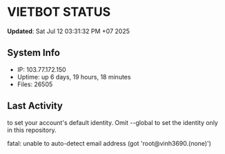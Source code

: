 # VIETBOT STATUS
**Updated**: Sat Jul 12 03:31:32 PM +07 2025

## System Info
- IP: 103.77.172.150
- Uptime: up 6 days, 19 hours, 18 minutes
- Files: 26505

## Last Activity

to set your account's default identity.
Omit --global to set the identity only in this repository.

fatal: unable to auto-detect email address (got 'root@vinh3690.(none)')
